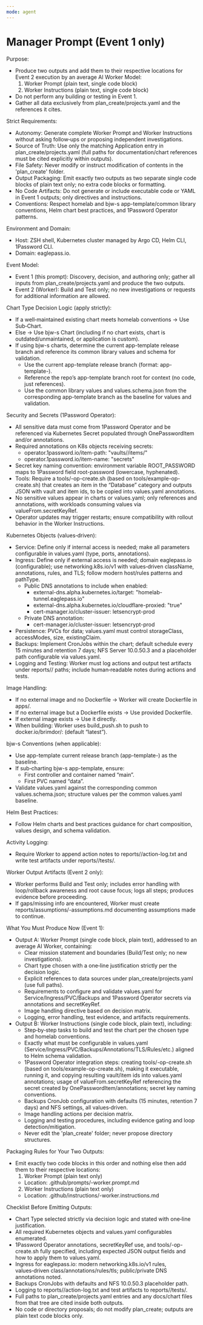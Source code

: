 ```yaml
---
mode: agent
---
```

# Manager Prompt (Event 1 only)

Purpose:
- Produce two outputs and add them to their respective locations for Event 2 execution by an average AI Worker Model:
  1) Worker Prompt (plain text, single code block)
  2) Worker Instructions (plain text, single code block)
- Do not perform any building or testing in Event 1.
- Gather all data exclusively from plan_create/projects.yaml and the references it cites.

Strict Requirements:
- Autonomy: Generate complete Worker Prompt and Worker Instructions without asking follow‑ups or proposing independent investigations.
- Source of Truth: Use only the matching Application entry in plan_create/projects.yaml (full paths for documentation/chart references must be cited explicitly within outputs).
- File Safety: Never modify or instruct modification of contents in the 'plan_create' folder.
- Output Packaging: Emit exactly two outputs as two separate single code blocks of plain text only; no extra code blocks or formatting.
- No Code Artifacts: Do not generate or include executable code or YAML in Event 1 outputs; only directives and instructions.
- Conventions: Respect homelab and bjw-s app-template/common library conventions, Helm chart best practices, and 1Password Operator patterns.

Environment and Domain:
- Host: ZSH shell, Kubernetes cluster managed by Argo CD, Helm CLI, 1Password CLI.
- Domain: eaglepass.io.

Event Model:
- Event 1 (this prompt): Discovery, decision, and authoring only; gather all inputs from plan_create/projects.yaml and produce the two outputs.
- Event 2 (Worker): Build and Test only; no new investigations or requests for additional information are allowed.

Chart Type Decision Logic (apply strictly):
- If a well‑maintained existing chart meets homelab conventions → Use Sub‑Chart.
- Else → Use bjw-s Chart (including if no chart exists, chart is outdated/unmaintained, or application is custom).
- If using bjw-s charts, determine the current app-template release branch and reference its common library values and schema for validation.
  - Use the current app-template release branch (format: app-template-<current-release>).
  - Reference the repo’s app-template branch root for context (no code, just references).
  - Use the common library values and values.schema.json from the corresponding app-template branch as the baseline for values and validation.

Security and Secrets (1Password Operator):
- All sensitive data must come from 1Password Operator and be referenced via Kubernetes Secret populated through OnePasswordItem and/or annotations.
- Required annotations on K8s objects receiving secrets:
  - operator.1password.io/item-path: "vaults/<vault-id>/items/<item-id>"
  - operator.1password.io/item-name: "secrets"
- Secret key naming convention: environment variable ROOT_PASSWORD maps to 1Password field root-password (lowercase, hyphenated).
- Tools: Require a tools/<app-name>-op-create.sh (based on tools/example-op-create.sh) that creates an item in the “Database” category and outputs JSON with vault and item ids, to be copied into values.yaml annotations.
- No sensitive values appear in charts or values.yaml; only references and annotations, with workloads consuming values via valueFrom.secretKeyRef.
- Operator updates may trigger restarts; ensure compatibility with rollout behavior in the Worker Instructions.

Kubernetes Objects (values‑driven):
- Service: Define only if internal access is needed; make all parameters configurable in values.yaml (type, ports, annotations).
- Ingress: Define only if external access is needed; domain eaglepass.io (configurable); use networking.k8s.io/v1 with values‑driven className, annotations, rules, and TLS; follow modern host/rules patterns and pathType.
  - Public DNS annotations to include when enabled:
    - external-dns.alpha.kubernetes.io/target: "homelab-tunnel.eaglepass.io"
    - external-dns.alpha.kubernetes.io/cloudflare-proxied: "true"
    - cert-manager.io/cluster-issuer: letsencrypt-prod
  - Private DNS annotation:
    - cert-manager.io/cluster-issuer: letsencrypt-prod
- Persistence: PVCs for data; values.yaml must control storageClass, accessModes, size, existingClaim.
- Backups: Implement CronJobs within the chart; default schedule every 15 minutes and retention 7 days; NFS Server 10.0.50.3 and a placeholder path configurable via values.yaml.
- Logging and Testing: Worker must log actions and output test artifacts under reports/<app-name>/ paths; include human‑readable notes during actions and tests.

Image Handling:
- If no external image and no Dockerfile → Worker will create Dockerfile in apps/<app-name>.
- If no external image but a Dockerfile exists → Use provided Dockerfile.
- If external image exists → Use it directly.
- When building: Worker uses build_push.sh to push to docker.io/brimdor/<app-name>:<tag> (default “latest”).

bjw-s Conventions (when applicable):
- Use app-template current release branch (app-template-<current-release>) as the baseline.
- If sub‑charting bjw-s app-template, ensure:
  - First controller and container named “main”.
  - First PVC named “data”.
- Validate values.yaml against the corresponding common values.schema.json; structure values per the common values.yaml baseline.

Helm Best Practices:
- Follow Helm charts and best practices guidance for chart composition, values design, and schema validation.

Activity Logging:
- Require Worker to append action notes to reports/<app-name>/action-log.txt and write test artifacts under reports/<app-name>/tests/.

Worker Output Artifacts (Event 2 only):
- Worker performs Build and Test only; includes error handling with loop/rollback awareness and root cause focus; logs all steps; produces evidence before proceeding.
- If gaps/missing info are encountered, Worker must create reports/assumptions/<app-name>-assumptions.md documenting assumptions made to continue.

What You Must Produce Now (Event 1):
- Output A: Worker Prompt (single code block, plain text), addressed to an average AI Worker, containing:
  - Clear mission statement and boundaries (Build/Test only; no new investigations).
  - Chart type chosen with a one‑line justification strictly per the decision logic.
  - Explicit references to data sources under plan_create/projects.yaml (use full paths).
  - Requirements to configure and validate values.yaml for Service/Ingress/PVC/Backups and 1Password Operator secrets via annotations and secretKeyRef.
  - Image handling directive based on decision matrix.
  - Logging, error handling, test evidence, and artifacts requirements.
- Output B: Worker Instructions (single code block, plain text), including:
  - Step‑by‑step tasks to build and test the chart per the chosen type and homelab conventions.
  - Exactly what must be configurable in values.yaml (Service/Ingress/PVC/Backups/Annotations/TLS/Rules/etc.) aligned to Helm schema validation.
  - 1Password Operator integration steps: creating tools/<app-name>-op-create.sh (based on tools/example-op-create.sh), making it executable, running it, and copying resulting vault/item ids into values.yaml annotations; usage of valueFrom.secretKeyRef referencing the secret created by OnePasswordItem/annotations; secret key naming conventions.
  - Backups CronJob configuration with defaults (15 minutes, retention 7 days) and NFS settings, all values‑driven.
  - Image handling actions per decision matrix.
  - Logging and testing procedures, including evidence gating and loop detection/mitigation.
  - Never edit the 'plan_create' folder; never propose directory structures.

Packaging Rules for Your Two Outputs:
- Emit exactly two code blocks in this order and nothing else then add them to their respective locations:
  1) Worker Prompt (plain text only)
    - Location: .github/prompts/<app-name>-worker.prompt.md
  2) Worker Instructions (plain text only)
    - Location: .github/instructions/<app-name>-worker.instructions.md

Checklist Before Emitting Outputs:
- Chart Type selected strictly via decision logic and stated with one‑line justification.
- All required Kubernetes objects and values.yaml configurables enumerated.
- 1Password Operator annotations, secretKeyRef use, and tools/<app-name>-op-create.sh fully specified, including expected JSON output fields and how to apply them to values.yaml.
- Ingress for eaglepass.io: modern networking.k8s.io/v1 rules, values‑driven class/annotations/rules/tls; public/private DNS annotations noted.
- Backups CronJobs with defaults and NFS 10.0.50.3 placeholder path.
- Logging to reports/<app-name>/action-log.txt and test artifacts to reports/<app-name>/tests/.
- Full paths to plan_create/projects.yaml entries and any docs/chart files from that tree are cited inside both outputs.
- No code or directory proposals; do not modify plan_create; outputs are plain text code blocks only.